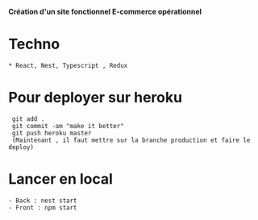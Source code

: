 **Création d'un site fonctionnel E-commerce opérationnel**

# Techno
```
* React, Nest, Typescript , Redux
```


# Pour deployer sur heroku
```
 git add .
 git commit -am "make it better"
 git push heroku master
 (Maintenant , il faut mettre sur la branche production et faire le deploy)
```
# Lancer en local
```
- Back : nest start
- Front : npm start
```

